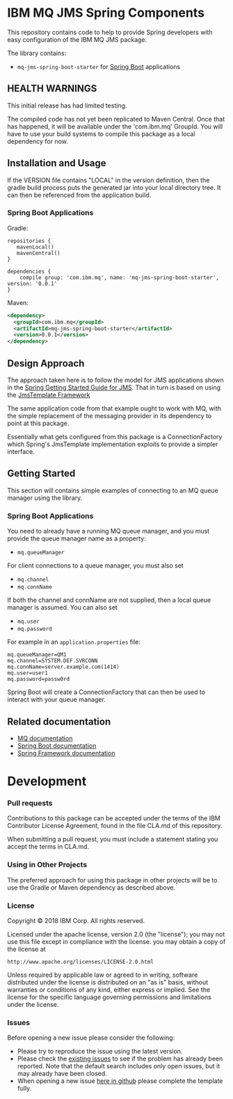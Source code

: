 # IBM MQ JMS Spring Components

This repository contains code to help to provide Spring developers with easy configuration of the IBM MQ JMS package.

The library contains:
* `mq-jms-spring-boot-starter` for [Spring Boot](https://projects.spring.io/spring-boot/) applications

## HEALTH WARNINGS
This initial release has had limited testing.  

The compiled code has not yet been replicated to Maven Central. Once that has happened, it will be available
under the 'com.ibm.mq' GroupId. You will have to use your build systems to compile this package as a local dependency for now.   

## Installation and Usage
If the VERSION file contains "LOCAL" in the version definition, then the gradle build process puts the 
generated jar into your local directory tree. It can then be referenced from the application build. 

### Spring Boot Applications


Gradle:
```
repositories {
   mavenLocal()
   mavenCentral()
}

dependencies {
    compile group: 'com.ibm.mq', name: 'mq-jms-spring-boot-starter', version: '0.0.1'
}
```

Maven:
~~~ xml
<dependency>
  <groupId>com.ibm.mq</groupId>
  <artifactId>mq-jms-spring-boot-starter</artifactId>
  <version>0.0.1</version>
</dependency>
~~~

## Design Approach
The approach taken here is to follow the model for JMS applications shown in the 
[Spring Getting Started Guide for JMS](https://spring.io/guides/gs/messaging-jms/). That in turn is based on using the [JmsTemplate Framework](https://docs.spring.io/spring/docs/4.3.13.RELEASE/spring-framework-reference/htmlsingle/#jms) 

The same application code from that example ought to work with MQ, with the simple replacement of the messaging provider in its dependency to point at this package.  

Essentially what gets configured from this package is a ConnectionFactory which Spring's JmsTemplate implementation
exploits to provide a simpler interface. 

## Getting Started

This section will contains simple examples of connecting to an MQ queue manager using the library.

### Spring Boot Applications

You need to already have a running MQ queue manager, and you must provide the queue manager name as a property:

* `mq.queueManager`

For client connections to a queue manager, you must also set
* `mq.channel` 
* `mq.connName`

If both the channel and connName are not supplied, then a local queue manager is assumed. You can also set
* `mq.user`
* `mq.password`

For example in an `application.properties` file:

~~~
mq.queueManager=QM1
mq.channel=SYSTEM.DEF.SVRCONN
mq.connName=server.example.com(1414)
mq.user=user1
mq.password=passw0rd
~~~

Spring Boot will create a ConnectionFactory that can then be used to interact with your queue manager.

## Related documentation
* [MQ documentation](https://www.ibm.com/support/knowledgecenter/en/SSFKSJ_9.0.0/com.ibm.mq.helphome.v90.doc/WelcomePagev9r0.htm)
* [Spring Boot documentation](https://projects.spring.io/spring-boot/)
* [Spring Framework documentation](https://projects.spring.io/spring-framework/)

# Development

### Pull requests
Contributions to this package can be accepted under the terms of the
IBM Contributor License Agreement, found in the file CLA.md of this repository.

When submitting a pull request, you must include a statement stating you accept the terms in CLA.md.

### Using in Other Projects

The preferred approach for using this package in other projects will be to use the Gradle or Maven dependency as described above.

### License

Copyright © 2018 IBM Corp. All rights reserved.

Licensed under the apache license, version 2.0 (the "license"); you may not use this file except in compliance with the license.  you may obtain a copy of the license at

    http://www.apache.org/licenses/LICENSE-2.0.html

Unless required by applicable law or agreed to in writing, software distributed under the license is distributed on an "as is" basis, without warranties or conditions of any kind, either express or implied. See the license for the specific language governing permissions and limitations under the license.

### Issues

Before opening a new issue please consider the following:
* Please try to reproduce the issue using the latest version.
* Please check the [existing issues](https://github.com/ibm-messaging/mq-spring/issues)
to see if the problem has already been reported. Note that the default search
includes only open issues, but it may already have been closed.
* When opening a new issue [here in github](../../issues) please complete the template fully.

